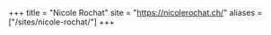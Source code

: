 +++
title = "Nicole Rochat"
site = "https://nicolerochat.ch/"
aliases = ["/sites/nicole-rochat/"]
+++